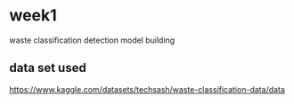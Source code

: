 # week1
waste classification detection model building
## data set used
https://www.kaggle.com/datasets/techsash/waste-classification-data/data
